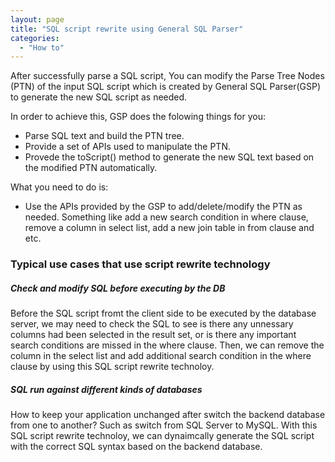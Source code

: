 ```yaml
---
layout: page
title: "SQL script rewrite using General SQL Parser"
categories:
  - "How to"
---
```


After successfully parse a SQL script, You can modify the Parse Tree Nodes (PTN) of the input SQL script
which is created by General SQL Parser(GSP) to generate the new SQL script as needed.

In order to achieve this, GSP does the folowing things for you:

- Parse SQL text and build the PTN tree.
- Provide a set of APIs used to manipulate the PTN.
- Provede the toScript() method to generate the new SQL text based on the modified PTN automatically.

What you need to do is:

- Use the APIs provided by the GSP to add/delete/modify the PTN as needed.
    Something like add a new search condition in where clause, remove a column in select list,
	add a new join table in from clause and etc.
	
### Typical use cases that use script rewrite technology

##### Check and modify SQL before executing by the DB

Before the SQL script fromt the client side to be executed by the database server, we may need to
check the SQL to see is there any unnessary columns had been selected in the result set,
or is there any important search conditions are missed in the where clause. Then, we can remove
the column in the select list and add additional search condition in the where clause by using 
this SQL script rewrite technoloy.

##### SQL run against different kinds of databases

How to keep your application unchanged after switch the backend database from one to another?  Such as switch from SQL Server to MySQL.
With this SQL script rewrite technoloy, we can dynaimcally generate the SQL script with the correct SQL syntax based on the backend database.